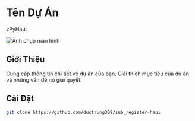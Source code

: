 # Tên Dự Án

zPyHaui

![Ảnh chụp màn hình](link-to-screenshot.png)

## Giới Thiệu

Cung cấp thông tin chi tiết về dự án của bạn. Giải thích mục tiêu của dự án và những vấn đề nó giải quyết.

## Cài Đặt

```bash
git clone https://github.com/ductrung309/sub_register-haui

```
